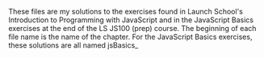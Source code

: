 These files are my solutions to the exercises found in Launch School's Introduction to Programming 
with JavaScript and in the JavaScript Basics exercises at the end of the LS JS100 (prep) course.
The beginning of each file name is the name of the chapter. 
For the JavaScript Basics exercises, these solutions are all named jsBasics_
